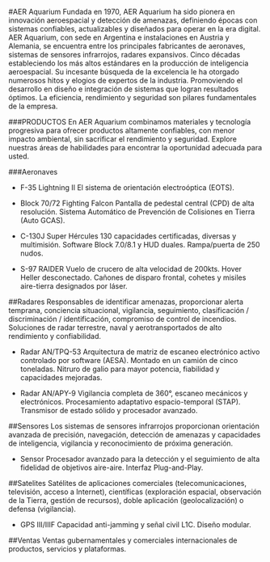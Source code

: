 #AER Aquarium
Fundada en 1970, AER Aquarium ha sido pionera en innovación aeroespacial y detección de amenazas, definiendo épocas con sistemas confiables, actualizables y diseñados para operar en la era digital.
AER Aquarium, con sede en Argentina e instalaciones en Austria y Alemania, se encuentra entre los principales fabricantes de aeronaves, sistemas de sensores infrarrojos, radares expansivos.
Cinco décadas estableciendo los más altos estándares en la producción de inteligencia aeroespacial. Su incesante búsqueda de la excelencia le ha otorgado numerosos hitos y elogios de expertos de la industria. Promoviendo el desarrollo en diseño e integración de sistemas que logran resultados óptimos. La eficiencia, rendimiento y seguridad son pilares fundamentales de la empresa.


###PRODUCTOS
En AER Aquarium combinamos materiales y tecnología progresiva para ofrecer productos altamente confiables, con menor impacto ambiental, sin sacrificar el rendimiento y seguridad.
Explore nuestras áreas de habilidades para encontrar la oportunidad adecuada para usted.

###Aeronaves
- F-35 Lightning II
El sistema de orientación electroóptica (EOTS).

- Block 70/72 Fighting Falcon
Pantalla de pedestal central (CPD) de alta resolución.
Sistema Automático de Prevención de Colisiones en Tierra (Auto GCAS).

- C-130J Super Hércules
130 capacidades certificadas, diversas y multimisión.
Software Block 7.0/8.1 y HUD duales.
Rampa/puerta de 250 nudos.

- S-97 RAIDER
Vuelo de crucero de alta velocidad de 200kts.
Hover Heller desconectado.
Cañones de disparo frontal, cohetes y misiles aire-tierra designados por láser.

##Radares
Responsables de identificar amenazas, proporcionar alerta temprana, conciencia situacional, vigilancia, seguimiento, clasificación / discriminación / identificación, compromiso de control de incendios. Soluciones de radar terrestre, naval y aerotransportados de alto rendimiento y confiabilidad.

- Radar AN/TPQ-53
Arquitectura de matriz de escaneo electrónico activo controlado por software (AESA).
Montado en un camión de cinco toneladas.
Nitruro de galio para mayor potencia, fiabilidad y capacidades mejoradas.

- Radar AN/APY-9
Vigilancia completa de 360°, escaneo mecánicos y electrónicos.
Procesamiento adaptativo espacio-temporal (STAP).
Transmisor de estado sólido y procesador avanzado.

##Sensores
Los sistemas de sensores infrarrojos proporcionan orientación avanzada de precisión, navegación, detección de amenazas y capacidades de inteligencia, vigilancia y reconocimiento 
de próxima generación.

- Sensor
Procesador avanzado para la detección y el seguimiento de alta fidelidad de objetivos aire-aire.
Interfaz Plug-and-Play.

##Satelites
Satélites de aplicaciones comerciales (telecomunicaciones, televisión, acceso a Internet), científicas (exploración espacial, observación de la Tierra, gestión de recursos), doble aplicación (geolocalización) o defensa (vigilancia).

- GPS III/IIIF
Capacidad anti-jamming y señal civil L1C.
Diseño modular.

##Ventas
Ventas gubernamentales y comerciales internacionales de productos, servicios y plataformas.
